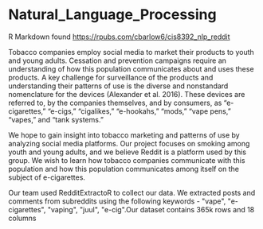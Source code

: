 # Natural_Language_Processing

R Markdown found https://rpubs.com/cbarlow6/cis8392_nlp_reddit

Tobacco companies employ social media to market their products to youth and young adults. Cessation and prevention campaigns require an understanding of how this population communicates about and uses these products. A key challenge for surveillance of the products and understanding their patterns of use is the diverse and nonstandard nomenclature for the devices (Alexander et al. 2016). These devices are referred to, by the companies themselves, and by consumers, as “e-cigarettes,” “e-cigs,” “cigalikes,” “e-hookahs,” “mods,” “vape pens,” “vapes,” and “tank systems.” 

We hope to gain insight into tobacco marketing and patterns of use by analyzing social media platforms. Our project focuses on smoking among youth and young adults, and we believe Reddit is a platform used by this group. We wish to learn how tobacco companies communicate with this population and how this population communicates among itself on the subject of e-cigarettes. 

Our team used RedditExtractoR to collect our data. We extracted posts and comments from subreddits using the following keywords - "vape", "e-cigarettes", "vaping", "juul", "e-cig".Our dataset contains 365k rows and 18 columns

